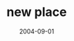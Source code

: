---
layout: base.njk
title : 'new place' 
view_title : 'new place' 
year : '2004' 
date : '2004-09-01' 
img_file : '/drawing/newplace.png' 
html_file : 'newplace' 
next_html : 'allovertheworld.html' 
year_order : '183' 
permalink : "title/{{html_file}}.html"
---